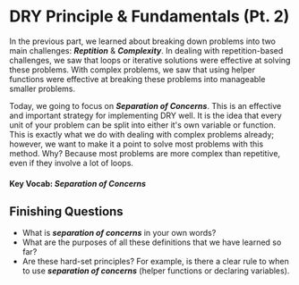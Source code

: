 # DRY Principle & Fundamentals (Pt. 2)

In the previous part, we learned about breaking down problems into two main challenges: ***Reptition*** & ***Complexity***. In dealing with repetition-based challenges, we saw that loops or iterative solutions were effective at solving these problems. With complex problems, we saw that using helper functions were effective at breaking these problems into manageable smaller problems.

Today, we going to focus on ***Separation of Concerns***. This is an effective and important strategy for implementing DRY well. It is the idea that every unit of your problem can be split into either it's own variable or function. This is exactly what we do with dealing with complex problems already; however, we want to make it a point to solve most problems with this method. Why? Because most problems are more complex than repetitive, even if they involve a lot of loops. 

#### Key Vocab: ***Separation of Concerns***

## Finishing Questions

* What is ***separation of concerns*** in your own words?
* What are the purposes of all these definitions that we have learned so far?
* Are these hard-set principles? For example, is there a clear rule to when to use ***separation of concerns*** (helper functions or declaring variables).